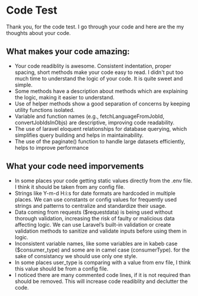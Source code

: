 # Code Test

Thank you,  for the code test. I go through your code and here are the my thoughts about your code.

## What makes your code amazing:
* Your code readiblity is awesome. Consistent indentation, proper spacing, short methods make your code easy to read. I didn't put too much time to understand the logic of your code. It is quite sweet and simple.
* Some methods have a description about methods which are explaining the logic, making it easier to understand.
* Use of helper methods show a good separation of concerns by keeping utility functions isolated.
* Variable and function names (e.g., fetchLanguageFromJobId, convertJobIdsInObjs) are descriptive, improving code readability.
* The use of laravel eloquent relationships for database querying, which simplifies query building and helps in maintainability.
* The use of the paginate() function to handle large datasets efficiently, helps to improve performance

## What your code need imporvements
* In some places your code getting static values directly from the .env file. I think it should be taken from any config file.
* Strings like Y-m-d H:i:s for date formats are hardcoded in multiple places. We can use constants or config values for frequently used strings and patterns to centralize and standardize their usage. 
* Data coming from requests ($requestdata) is being used without thorough validation, increasing the risk of faulty or malicious data affecting logic. We can use Laravel’s built-in validation or create validation methods to sanitize and validate inputs before using them in logic.
* Inconsistent variable names, like some variables are in kabeb case ($consumer_type) and some are in camel case (consumerType). for the sake of consistancy we should use only one style.
* In some places user_type is comparing with a value from env file, I think this value should be from a config file.
* I noticed there are many commented code lines, if it is not required than should be removed. This will increase code readiblity and declutter the code.